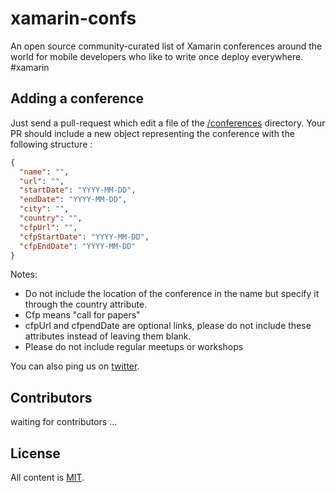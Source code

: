 # xamarin-confs

An open source community-curated list of Xamarin conferences around the world for mobile developers who like to write once deploy everywhere. #xamarin

Adding a conference
-------------------

Just send a pull-request which edit a file of the [/conferences](https://github.com/mobilehackersio/xamarin-confs/tree/master/conferences) directory. Your PR should include a new object representing the conference with the following structure :

```json
{
  "name": "",
  "url": "",
  "startDate": "YYYY-MM-DD",
  "endDate": "YYYY-MM-DD",
  "city": "",
  "country": "",
  "cfpUrl": "",
  "cfpStartDate": "YYYY-MM-DD",
  "cfpEndDate": "YYYY-MM-DD"
}
```

Notes: 
- Do not include the location of the conference in the name but specify it through the country attribute.
- Cfp means "call for papers"
- cfpUrl and cfpendDate are optional links, please do not include these attributes instead of leaving them blank.
- Please do not include regular meetups or workshops

You can also ping us on [twitter](https://twitter.com/mobilehackersio).


Contributors
-------------------
waiting for contributors ...


License
-------

All content is [MIT](https://github.com/mobilehackersio/xamarin-confs/blob/master/LICENSE).
